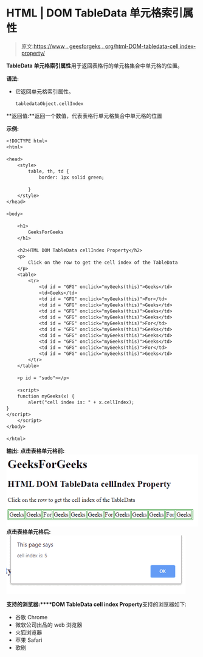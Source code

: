 # HTML | DOM TableData 单元格索引属性

> 原文:[https://www . geesforgeks . org/html-DOM-tabledata-cell index-property/](https://www.geeksforgeeks.org/html-dom-tabledata-cellindex-property/)

**TableData 单元格索引属性**用于返回表格行的单元格集合中单元格的位置。

**语法:**

*   它返回单元格索引属性。

    ```
    tabledataObject.cellIndex 
    ```

**返回值:**返回一个数值，代表表格行单元格集合中单元格的位置

**示例:**

```
<!DOCTYPE html> 
<html> 

<head> 
    <style> 
        table, th, td { 
            border: 1px solid green; 

        } 
    </style> 
</head> 

<body> 

    <h1> 
        GeeksForGeeks 
    </h1> 

    <h2>HTML DOM TableData cellIndex Property</h2> 
    <p> 
        Click on the row to get the cell index of the TableData
    </p>
    <table> 
        <tr> 
            <td id = "GFG" onclick="myGeeks(this)">Geeks</td> 
            <td>Geeks</td> 
            <td id = "GFG" onclick="myGeeks(this)">For</td> 
            <td id = "GFG" onclick="myGeeks(this)">Geeks</td>
            <td id = "GFG" onclick="myGeeks(this)">Geeks</td> 
            <td id = "GFG" onclick="myGeeks(this)">Geeks</td> 
            <td id = "GFG" onclick="myGeeks(this)">For</td> 
            <td id = "GFG" onclick="myGeeks(this)">Geeks</td> 
            <td id = "GFG" onclick="myGeeks(this)">Geeks</td> 
            <td id = "GFG" onclick="myGeeks(this)">Geeks</td> 
            <td id = "GFG" onclick="myGeeks(this)">For</td> 
            <td id = "GFG" onclick="myGeeks(this)">Geeks</td> 
        </tr> 
    </table> 

    <p id = "sudo"></p>

    <script> 
    function myGeeks(x) {
        alert("cell index is: " + x.cellIndex);
}
</script>
    </script> 
</body> 

</html>
```

**输出:**
**点击表格单元格前:**
![](img/12faadae2c4d5643011ae6d06f39dcd0.png)
**点击表格单元格后:**
![](img/a959da65010fe6f65c8e3a5f3a0722a6.png)

**支持的浏览器:****DOM TableData cell index Property**支持的浏览器如下:

*   谷歌 Chrome
*   微软公司出品的 web 浏览器
*   火狐浏览器
*   苹果 Safari
*   歌剧
